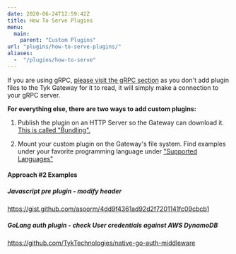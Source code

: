 ```yaml
---
date: 2020-06-24T12:59:42Z
title: How To Serve Plugins
menu:
  main:
    parent: "Custom Plugins"
url: "plugins/how-to-serve-plugins/"
aliases: 
  -  "/plugins/how-to-serve"
---
```


If you are using gRPC, [please visit the gRPC section](/docs/plugins/supported-languages/rich-plugins/grpc/) as you don't add plugin files to the Tyk Gateway for it to read, it will simply make a connection to your gRPC server.

**For everything else, there are two ways to add custom plugins:**

1.  Publish the plugin on an HTTP Server so the Gateway can download it. [This is called "Bundling".](/docs/plugins/how-to-serve-plugins/plugin-bundles)

2.  Mount your custom plugin on the Gateway's file system.  Find examples under your favorite  programming language under ["Supported Languages"](../supported-languages)

#### Approach #2 Examples

##### Javascript pre plugin -  modify header
https://gist.github.com/asoorm/4dd9f4361ad92d2f7201141fc09cbcb1

##### GoLang auth plugin - check User credentials against AWS DynamoDB
https://github.com/TykTechnologies/native-go-auth-middleware
